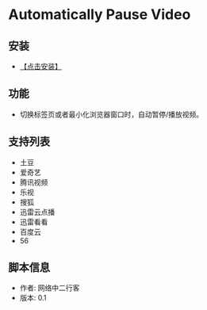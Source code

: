 # Automatically Pause Video #

## 安装 ##
* [【点击安装】](https://github.com/FirefoxBar/userscript/raw/master/Automatically_Pause_Video/Automatically_Pause_Video.user.js)

## 功能 ##
* 切换标签页或者最小化浏览器窗口时，自动暂停/播放视频。

## 支持列表 ##
* 土豆 
* 爱奇艺 
* 腾讯视频 
* 乐视 
* 搜狐 
* 迅雷云点播
* 迅雷看看 
* 百度云 
* 56 

## 脚本信息 ##
* 作者: 网络中二行客
* 版本: 0.1
